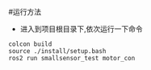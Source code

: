 #运行方法
- 进入到项目根目录下,依次运行一下命令

```
colcon build
source ./install/setup.bash 
ros2 run smallsensor_test motor_con
```